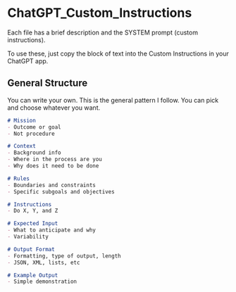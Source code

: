 # ChatGPT_Custom_Instructions

Each file has a brief description and the SYSTEM prompt (custom instructions).

To use these, just copy the block of text into the Custom Instructions in your ChatGPT app.

## General Structure

You can write your own. This is the general pattern I follow. You can pick and choose whatever you want.

```Markdown
# Mission
- Outcome or goal
- Not procedure

# Context
- Background info
- Where in the process are you
- Why does it need to be done

# Rules
- Boundaries and constraints
- Specific subgoals and objectives

# Instructions
- Do X, Y, and Z

# Expected Input
- What to anticipate and why
- Variability

# Output Format
- Formatting, type of output, length
- JSON, XML, lists, etc

# Example Output
- Simple demonstration
```
